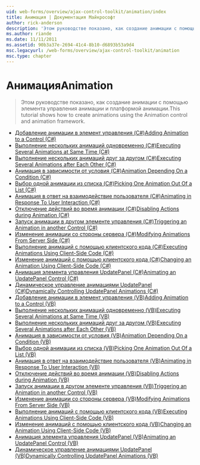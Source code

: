 ```yaml
---
uid: web-forms/overview/ajax-control-toolkit/animation/index
title: Анимация | Документация Майкрософт
author: rick-anderson
description: 'Этом руководстве показано, как создание анимации с помощью элемента управления анимации и платформой анимации.'
ms.author: riande
ms.date: 11/11/2011
ms.assetid: 90b3a37e-2694-41c4-8b10-d6893b53a9d4
msc.legacyurl: /web-forms/overview/ajax-control-toolkit/animation
msc.type: chapter
---
```

<a name="animation"></a><span data-ttu-id="1c7e4-103">Анимация</span><span class="sxs-lookup"><span data-stu-id="1c7e4-103">Animation</span></span>
====================
> <span data-ttu-id="1c7e4-104">Этом руководстве показано, как создание анимации с помощью элемента управления анимации и платформой анимации.</span><span class="sxs-lookup"><span data-stu-id="1c7e4-104">This tutorial shows how to create animations using the Animation control and animation framework.</span></span>


- [<span data-ttu-id="1c7e4-105">Добавление анимации в элемент управления (C#)</span><span class="sxs-lookup"><span data-stu-id="1c7e4-105">Adding Animation to a Control (C#)</span></span>](adding-animation-to-a-control-cs.md)
- [<span data-ttu-id="1c7e4-106">Выполнение нескольких анимаций одновременно (C#)</span><span class="sxs-lookup"><span data-stu-id="1c7e4-106">Executing Several Animations at Same Time (C#)</span></span>](executing-several-animations-at-the-same-time-cs.md)
- [<span data-ttu-id="1c7e4-107">Выполнение нескольких анимаций друг за другом (C#)</span><span class="sxs-lookup"><span data-stu-id="1c7e4-107">Executing Several Animations after Each Other (C#)</span></span>](executing-several-animations-after-each-other-cs.md)
- [<span data-ttu-id="1c7e4-108">Анимация в зависимости от условия (C#)</span><span class="sxs-lookup"><span data-stu-id="1c7e4-108">Animation Depending On a Condition (C#)</span></span>](animation-depending-on-a-condition-cs.md)
- [<span data-ttu-id="1c7e4-109">Выбор одной анимации из списка (C#)</span><span class="sxs-lookup"><span data-stu-id="1c7e4-109">Picking One Animation Out Of a List (C#)</span></span>](picking-one-animation-out-of-a-list-cs.md)
- [<span data-ttu-id="1c7e4-110">Анимация в ответ на взаимодействие пользователя (C#)</span><span class="sxs-lookup"><span data-stu-id="1c7e4-110">Animating in Response To User Interaction (C#)</span></span>](animating-in-response-to-user-interaction-cs.md)
- [<span data-ttu-id="1c7e4-111">Отключение действий во время анимации (C#)</span><span class="sxs-lookup"><span data-stu-id="1c7e4-111">Disabling Actions during Animation (C#)</span></span>](disabling-actions-during-animation-cs.md)
- [<span data-ttu-id="1c7e4-112">Запуск анимации в другом элементе управления (C#)</span><span class="sxs-lookup"><span data-stu-id="1c7e4-112">Triggering an Animation in another Control (C#)</span></span>](triggering-an-animation-in-another-control-cs.md)
- [<span data-ttu-id="1c7e4-113">Изменение анимации со стороны сервера (C#)</span><span class="sxs-lookup"><span data-stu-id="1c7e4-113">Modifying Animations From Server Side (C#)</span></span>](modifying-animations-from-the-server-side-cs.md)
- [<span data-ttu-id="1c7e4-114">Выполнение анимаций с помощью клиентского кода (C#)</span><span class="sxs-lookup"><span data-stu-id="1c7e4-114">Executing Animations Using Client-Side Code (C#)</span></span>](executing-animations-using-client-side-code-cs.md)
- [<span data-ttu-id="1c7e4-115">Изменение анимаций с помощью клиентского кода (C#)</span><span class="sxs-lookup"><span data-stu-id="1c7e4-115">Changing an Animation Using Client-Side Code (C#)</span></span>](changing-an-animation-using-client-side-code-cs.md)
- [<span data-ttu-id="1c7e4-116">Анимация элемента управления UpdatePanel (C#)</span><span class="sxs-lookup"><span data-stu-id="1c7e4-116">Animating an UpdatePanel Control (C#)</span></span>](animating-an-updatepanel-control-cs.md)
- [<span data-ttu-id="1c7e4-117">Динамическое управление анимациями UpdatePanel (C#)</span><span class="sxs-lookup"><span data-stu-id="1c7e4-117">Dynamically Controlling UpdatePanel Animations (C#)</span></span>](dynamically-controlling-updatepanel-animations-cs.md)
- [<span data-ttu-id="1c7e4-118">Добавление анимации в элемент управления (VB)</span><span class="sxs-lookup"><span data-stu-id="1c7e4-118">Adding Animation to a Control (VB)</span></span>](adding-animation-to-a-control-vb.md)
- [<span data-ttu-id="1c7e4-119">Выполнение нескольких анимаций одновременно (VB)</span><span class="sxs-lookup"><span data-stu-id="1c7e4-119">Executing Several Animations at Same Time (VB)</span></span>](executing-several-animations-at-the-same-time-vb.md)
- [<span data-ttu-id="1c7e4-120">Выполнение нескольких анимаций друг за другом (VB)</span><span class="sxs-lookup"><span data-stu-id="1c7e4-120">Executing Several Animations after Each Other (VB)</span></span>](executing-several-animations-after-each-other-vb.md)
- [<span data-ttu-id="1c7e4-121">Анимация в зависимости от условия (VB)</span><span class="sxs-lookup"><span data-stu-id="1c7e4-121">Animation Depending On a Condition (VB)</span></span>](animation-depending-on-a-condition-vb.md)
- [<span data-ttu-id="1c7e4-122">Выбор одной анимации из списка (VB)</span><span class="sxs-lookup"><span data-stu-id="1c7e4-122">Picking One Animation Out Of a List (VB)</span></span>](picking-one-animation-out-of-a-list-vb.md)
- [<span data-ttu-id="1c7e4-123">Анимация в ответ на взаимодействие пользователя (VB)</span><span class="sxs-lookup"><span data-stu-id="1c7e4-123">Animating in Response To User Interaction (VB)</span></span>](animating-in-response-to-user-interaction-vb.md)
- [<span data-ttu-id="1c7e4-124">Отключение действий во время анимации (VB)</span><span class="sxs-lookup"><span data-stu-id="1c7e4-124">Disabling Actions during Animation (VB)</span></span>](disabling-actions-during-animation-vb.md)
- [<span data-ttu-id="1c7e4-125">Запуск анимации в другом элементе управления (VB)</span><span class="sxs-lookup"><span data-stu-id="1c7e4-125">Triggering an Animation in another Control (VB)</span></span>](triggering-an-animation-in-another-control-vb.md)
- [<span data-ttu-id="1c7e4-126">Изменение анимации со стороны сервера (VB)</span><span class="sxs-lookup"><span data-stu-id="1c7e4-126">Modifying Animations From Server Side (VB)</span></span>](modifying-animations-from-the-server-side-vb.md)
- [<span data-ttu-id="1c7e4-127">Выполнение анимаций с помощью клиентского кода (VB)</span><span class="sxs-lookup"><span data-stu-id="1c7e4-127">Executing Animations Using Client-Side Code (VB)</span></span>](executing-animations-using-client-side-code-vb.md)
- [<span data-ttu-id="1c7e4-128">Изменение анимаций с помощью клиентского кода (VB)</span><span class="sxs-lookup"><span data-stu-id="1c7e4-128">Changing an Animation Using Client-Side Code (VB)</span></span>](changing-an-animation-using-client-side-code-vb.md)
- [<span data-ttu-id="1c7e4-129">Анимация элемента управления UpdatePanel (VB)</span><span class="sxs-lookup"><span data-stu-id="1c7e4-129">Animating an UpdatePanel Control (VB)</span></span>](animating-an-updatepanel-control-vb.md)
- [<span data-ttu-id="1c7e4-130">Динамическое управление анимациями UpdatePanel (VB)</span><span class="sxs-lookup"><span data-stu-id="1c7e4-130">Dynamically Controlling UpdatePanel Animations (VB)</span></span>](dynamically-controlling-updatepanel-animations-vb.md)
